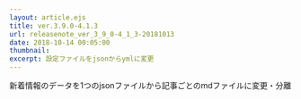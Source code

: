 ```yaml
---
layout: article.ejs
title: ver.3.9.0-4.1.3
url: releasenote_ver_3_9_0-4_1_3-20181013
date: 2018-10-14 00:05:00
thumbnail: 
excerpt: 設定ファイルをjsonからymlに変更
---
```


新着情報のデータを1つのjsonファイルから記事ごとのmdファイルに変更・分離